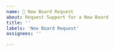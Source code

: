 ```yaml
---
name: 🚀 New Board Request
about: Request Support for a New Board
title: ''
labels: 'New Board Request'
assignees: ''

---
```


<!-- We keep growing Blinka 🚀 and would love ❤ to
 see what new boards you would like supported... 🙂 -->
